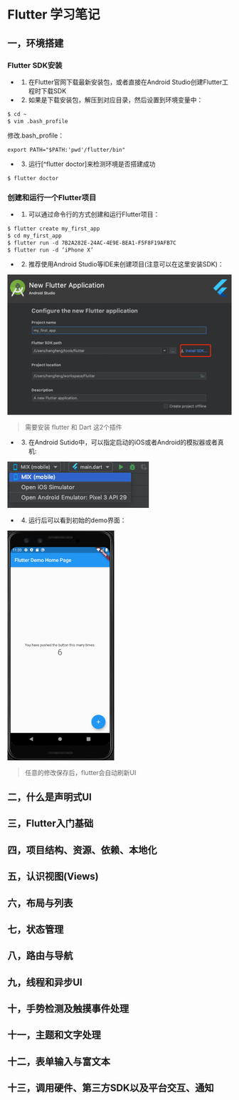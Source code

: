 # Flutter 学习笔记

## 一，环境搭建

### Flutter SDK安装

* 1. 在Flutter官网下载最新安装包，或者直接在Android Studio创建Flutter工程时下载SDK

* 2. 如果是下载安装包，解压到对应目录，然后设置到环境变量中：

```
$ cd ~
$ vim .bash_profile
```
 
修改.bash_profile：

```
export PATH="$PATH:'pwd'/flutter/bin"
```

* 3. 运行[^flutter doctor]来检测环境是否搭建成功

```
$ flutter doctor
```


### 创建和运行一个Flutter项目

* 1. 可以通过命令行的方式创建和运行Flutter项目：

```
$ flutter create my_first_app
$ cd my_first_app
$ flutter run -d 7B2A282E-24AC-4E9E-BEA1-F5F8F19AFB7C
$ flutter run -d ‘iPhone X’
```

* 2. 推荐使用Android Studio等IDE来创建项目(注意可以在这里安装SDK)：

![创建工程](images/1_as_create_project.png)

> 需要安装 flutter 和 Dart 这2个插件 

* 3. 在Android Sutido中，可以指定启动的iOS或者Android的模拟器或者真机:

![选择设备](images/2_as_select_device.png)

* 4. 运行后可以看到初始的demo界面：

<img width="240" alt="运行工程" src="images/3_as_run_project.png">

> 任意的修改保存后，flutter会自动刷新UI 


## 二，什么是声明式UI


## 三，Flutter入门基础


## 四，项目结构、资源、依赖、本地化


## 五，认识视图(Views)


## 六，布局与列表


## 七，状态管理


## 八，路由与导航


## 九，线程和异步UI


## 十，手势检测及触摸事件处理


## 十一，主题和文字处理


## 十二，表单输入与富文本


## 十三，调用硬件、第三方SDK以及平台交互、通知









